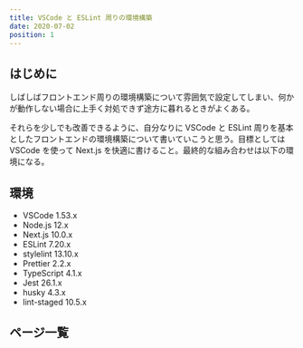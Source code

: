 ```yaml
---
title: VSCode と ESLint 周りの環境構築
date: 2020-07-02
position: 1
---
```


## はじめに

しばしばフロントエンド周りの環境構築について雰囲気で設定してしまい、何かが動作しない場合に上手く対処できず途方に暮れるときがよくある。

それらを少しでも改善できるように、自分なりに VSCode と ESLint 周りを基本としたフロントエンドの環境構築について書いていこうと思う。目標としては VSCode を使って Next.js を快適に書けること。最終的な組み合わせは以下の環境になる。

## 環境

- VSCode 1.53.x
- Node.js 12.x
- Next.js 10.0.x
- ESLint 7.20.x
- stylelint 13.10.x
- Prettier 2.2.x
- TypeScript 4.1.x
- Jest 26.1.x
- husky 4.3.x
- lint-staged 10.5.x

## ページ一覧

<doc-list theme="vscode-eslint"></doc-list>
